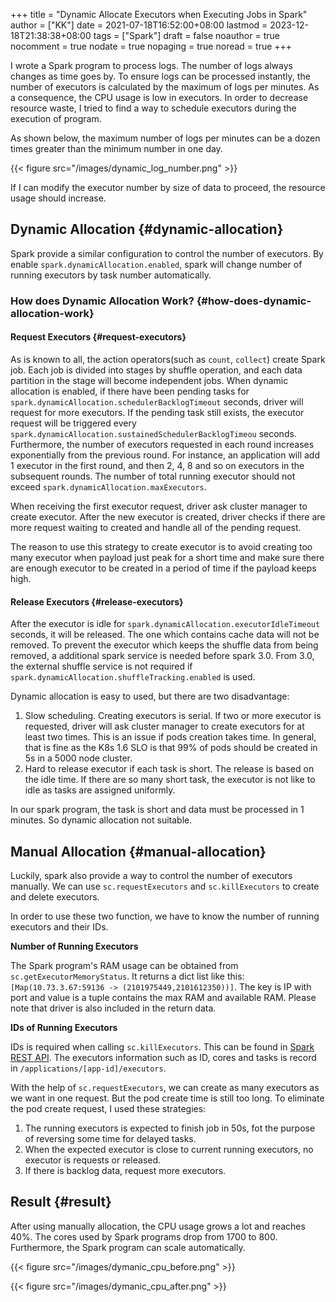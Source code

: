 +++
title = "Dynamic Allocate Executors when Executing Jobs in Spark"
author = ["KK"]
date = 2021-07-18T16:52:00+08:00
lastmod = 2023-12-18T21:38:38+08:00
tags = ["Spark"]
draft = false
noauthor = true
nocomment = true
nodate = true
nopaging = true
noread = true
+++

I wrote a Spark program to process logs. The number of logs always changes as time goes by. To ensure logs can be processed instantly, the number of executors is calculated by the maximum of logs per minutes. As a consequence, the CPU usage is low in executors. In order to decrease resource waste, I tried to find a way to schedule executors during the execution of program.

As shown below, the maximum number of logs per minutes can be a dozen times greater than the minimum number in one day.

{{< figure src="/images/dynamic_log_number.png" >}}

If I can modify the executor number by size of data to proceed, the resource usage should increase.


## Dynamic Allocation {#dynamic-allocation}

Spark provide a similar configuration to control the number of executors. By enable `spark.dynamicAllocation.enabled`, spark will change number of running executors by task number automatically.


### How does Dynamic Allocation Work? {#how-does-dynamic-allocation-work}


#### Request Executors {#request-executors}

As is known to all, the action operators(such as `count`, `collect`) create Spark job. Each job is divided into stages by shuffle operation, and each data partition in the stage will become independent jobs. When dynamic allocation is enabled, if there have been pending tasks for `spark.dynamicAllocation.schedulerBacklogTimeout` seconds, driver will request for more executors. If the pending task still exists, the executor request will be triggered every `spark.dynamicAllocation.sustainedSchedulerBacklogTimeou` seconds. Furthermore, the number of executors requested in each round increases exponentially from the previous round. For instance, an application will add 1 executor in the first round, and then 2, 4, 8 and so on executors in the subsequent rounds. The number of total running executor should not exceed `spark.dynamicAllocation.maxExecutors`.

When receiving the first executor request, driver ask cluster manager to create executor. After the new executor is created, driver checks if there are more request waiting to created and handle all of the pending request.

The reason to use this strategy to create executor is to avoid creating too many executor when payload just peak for a short time and make sure there are enough executor to be created in a period of time if the payload keeps high.


#### Release Executors {#release-executors}

After the executor is idle for `spark.dynamicAllocation.executorIdleTimeout` seconds, it will be released. The one which contains cache data will not be removed. To prevent the executor which keeps the shuffle data from being removed, a additional spark service is needed before spark 3.0. From 3.0, the external shuffle service is not required if `spark.dynamicAllocation.shuffleTracking.enabled` is used.

Dynamic allocation is easy to used, but there are two disadvantage:

1.  Slow scheduling. Creating executors is serial. If two or more executor is requested, driver will ask cluster manager to create executors for at least two times. This is an issue if pods creation takes time. In general, that is fine as the K8s 1.6 SLO is that 99% of pods should be created in 5s in a 5000 node cluster.
2.  Hard to release executor if each task is short. The release is based on the idle time. If there are so many short task, the executor is not like to idle as tasks are assigned uniformly.

In our spark program, the task is short and data must be processed in 1 minutes. So dynamic allocation not suitable.


## Manual Allocation {#manual-allocation}

Luckily, spark also provide a way to control the number of executors manually. We can use `sc.requestExecutors` and `sc.killExecutors` to create and delete executors.

In order to use these two function, we have to know the number of running executors and their IDs.

**Number of Running Executors**

The Spark program's RAM usage can be obtained from `sc.getExecutorMemoryStatus`. It returns a dict list like this: `[Map(10.73.3.67:59136 -> (2101975449,2101612350))]`. The key is IP with port and value is a tuple contains the max RAM and available RAM. Please note that driver is also included in the return data.

**IDs of Running Executors**

IDs is required when calling `sc.killExecutors`. This can be found in [Spark REST API](https://spark.apache.org/docs/latest/monitoring.html#rest-api). The executors information such as ID, cores and tasks is record in `/applications/[app-id]/executors`.

With the help of `sc.requestExecutors`, we can create as many executors as we want in one request. But the pod create time is still too long. To eliminate the pod create request, I used these strategies:

1.  The running executors is expected to finish job in 50s, fot the purpose of reversing some time for delayed tasks.
2.  When the expected executor is close to current running executors, no executor is requests or released.
3.  If there is backlog data, request more executors.


## Result {#result}

After using manually allocation, the CPU usage grows a lot and reaches 40%. The cores used by Spark programs drop from 1700 to 800. Furthermore, the Spark program can scale automatically.

{{< figure src="/images/dymanic_cpu_before.png" >}}

{{< figure src="/images/dymanic_cpu_after.png" >}}
